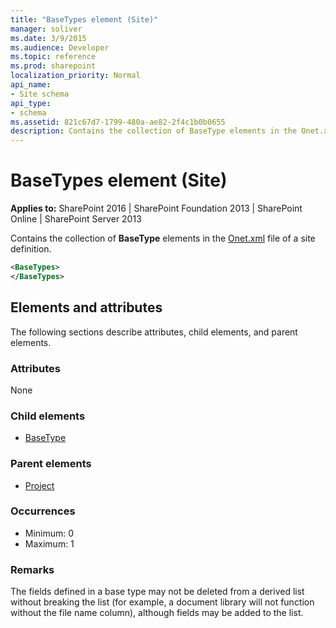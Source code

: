 ```yaml
---
title: "BaseTypes element (Site)"
manager: soliver
ms.date: 3/9/2015
ms.audience: Developer
ms.topic: reference
ms.prod: sharepoint
localization_priority: Normal
api_name:
- Site schema
api_type:
- schema
ms.assetid: 821c67d7-1799-480a-ae82-2f4c1b0b0655
description: Contains the collection of BaseType elements in the Onet.xml file of a site definition. 
---
```


# BaseTypes element (Site)

**Applies to:** SharePoint 2016 | SharePoint Foundation 2013 | SharePoint Online | SharePoint Server 2013
  
Contains the collection of **BaseType** elements in the [Onet.xml](https://msdn.microsoft.com/library/b99d6657-d9ae-4135-a43c-c58cdfcdc6c1%28Office.15%29.aspx) file of a site definition. 
  
```XML
<BaseTypes>
</BaseTypes>
```

## Elements and attributes

The following sections describe attributes, child elements, and parent elements.

### Attributes

None
   
### Child elements

- [BaseType](basetype-element-site.md)
   
### Parent elements

- [Project](project-element-site.md)
   
### Occurrences

- Minimum: 0
- Maximum: 1  <br/> 
   
### Remarks

The fields defined in a base type may not be deleted from a derived list without breaking the list (for example, a document library will not function without the file name column), although fields may be added to the list.
  

